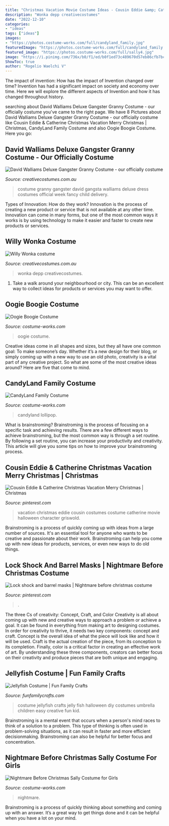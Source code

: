 ```yaml
---
title: "Christmas Vacation Movie Costume Ideas - Cousin Eddie &amp; Catherine Christmas Vacation Merry Christmas"
description: "Wonka depp creativecostumes"
date: "2022-12-10"
categories:
- "ideas"
tags: ["ideas"]
images:
- "https://photos.costume-works.com/full/candyland_family.jpg"
featuredImage: "https://photos.costume-works.com/full/candyland_family.jpg"
featured_image: "https://photos.costume-works.com/full/sally4.jpg"
image: "https://i.pinimg.com/736x/b0/f1/ed/b0f1ed73c489670d57eb86cfb7bc25a4--christmas-vacation-country-christmas.jpg"
ShowToc: true
author: "Rogelio Waelchi V"
---
```



The impact of invention: How has the impact of Invention changed over time?
Invention has had a significant impact on society and economy over time. Here we will explore the different aspects of Invention and how it has changed throughout history.

	

		
searching about David Walliams Deluxe Gangster Granny Costume - our officially costume you've came to the right page. We have 8 Pictures about David Walliams Deluxe Gangster Granny Costume - our officially costume like Cousin Eddie &amp; Catherine Christmas Vacation Merry Christmas | Christmas, CandyLand Family Costume and also Oogie Boogie Costume. Here you go:
		
    
## David Walliams Deluxe Gangster Granny Costume - Our Officially Costume

<img loading=lazy src="https://www.creativecostumes.com.au/wp-content/uploads/2020/09/David-Walliams-Deluxe-Gangster-Granny-Costume.jpg" onerror="this.onerror=null;this.src='https://tse2.mm.bing.net/th?id=OIP.SZ_JlLuuxOinihSfzoGdqQHaJ4&amp;pid=15.1';" alt="David Walliams Deluxe Gangster Granny Costume - our officially costume">

_Source: creativecostumes.com.au_

>costume granny gangster david gangsta walliams deluxe dress costumes official week fancy child delivery. 

	

Types of Innovation: How do they work?
Innovation is the process of creating a new product or service that is not available at any other time. Innovation can come in many forms, but one of the most common ways it works is by using technology to make it easier and faster to create new products or services.

    
## Willy Wonka Costume

<img loading=lazy src="https://www.creativecostumes.com.au/wp-content/uploads/2013/10/stem-punk-687x1024.jpg" onerror="this.onerror=null;this.src='https://tse2.mm.bing.net/th?id=OIP.FIxBOyOmPXnnOQlxCEOemwHaLC&amp;pid=15.1';" alt="Willy Wonka costume">

_Source: creativecostumes.com.au_

>wonka depp creativecostumes. 

	

1. Take a walk around your neighbourhood or city. This can be an excellent way to collect ideas for products or services you may want to offer.

    
## Oogie Boogie Costume

<img loading=lazy src="https://photos.costume-works.com/full/oogie_boogie-31527-3.jpg" onerror="this.onerror=null;this.src='https://tse3.mm.bing.net/th?id=OIP.CfohOdsrafuKSJV3YcwTTgHaLh&amp;pid=15.1';" alt="Oogie Boogie Costume">

_Source: costume-works.com_

>oogie costume. 

	

Creative ideas come in all shapes and sizes, but they all have one common goal: To make someone’s day. Whether it’s a new design for their blog, or simply coming up with a new way to use an old photo, creativity is a vital part of any creative project. So what are some of the most creative ideas around? Here are five that come to mind.

    
## CandyLand Family Costume

<img loading=lazy src="https://photos.costume-works.com/full/candyland_family.jpg" onerror="this.onerror=null;this.src='https://tse3.mm.bing.net/th?id=OIP._SoWp_BMfzTH6p4Mk0MMnAHaJB&amp;pid=15.1';" alt="CandyLand Family Costume">

_Source: costume-works.com_

>candyland lollipop. 

	

What is brainstroming? Brainstroming is the process of focusing on a specific task and achieving results. There are a few different ways to achieve brainstroming, but the most common way is through a set routine. By following a set routine, you can increase your productivity and creativity. This article will give you some tips on how to improve your brainstroming process.

    
## Cousin Eddie &amp; Catherine Christmas Vacation Merry Christmas | Christmas

<img loading=lazy src="https://i.pinimg.com/736x/b0/f1/ed/b0f1ed73c489670d57eb86cfb7bc25a4--christmas-vacation-country-christmas.jpg" onerror="this.onerror=null;this.src='https://tse4.mm.bing.net/th?id=OIP.-kmUSFeDQB0hCWtrhG7MMgHaJ3&amp;pid=15.1';" alt="Cousin Eddie &amp; Catherine Christmas Vacation Merry Christmas | Christmas">

_Source: pinterest.com_

>vacation christmas eddie cousin costumes costume catherine movie halloween character griswold. 

	

Brainstroming is a process of quickly coming up with ideas from a large number of sources. It's an essential tool for anyone who wants to be creative and passionate about their work. Brainstroming can help you come up with new ideas for products, services, or even new ways to do old things.

    
## Lock Shock And Barrel Masks | Nightmare Before Christmas Costume

<img loading=lazy src="https://i.pinimg.com/736x/73/aa/4b/73aa4be140909842462868df605b5c49.jpg" onerror="this.onerror=null;this.src='https://tse2.mm.bing.net/th?id=OIP.SOjETddnMZuucXExXJrLXwHaJ3&amp;pid=15.1';" alt="Lock shock and barrel masks | Nightmare before christmas costume">

_Source: pinterest.com_

>. 

	

The three Cs of creativity: Concept, Craft, and Color
Creativity is all about coming up with new and creative ways to approach a problem or achieve a goal. It can be found in everything from making art to designing costumes. In order for creativity to thrive, it needs two key components: concept and craft. Concept is the overall idea of what the piece will look like and how it will be used. Craft is the actual creation of the piece, from its conception to its completion. Finally, color is a critical factor in creating an effective work of art. By understanding these three components, creators can better focus on their creativity and produce pieces that are both unique and engaging.

    
## Jellyfish Costume | Fun Family Crafts

<img loading=lazy src="https://funfamilycrafts.com/wp-content/uploads/2013/04/jellyfish_costume.jpg" onerror="this.onerror=null;this.src='https://tse2.mm.bing.net/th?id=OIP.LzYLcztav8VFwJEzVoa8gAHaLI&amp;pid=15.1';" alt="Jellyfish Costume | Fun Family Crafts">

_Source: funfamilycrafts.com_

>costume jellyfish crafts jelly fish halloween diy costumes umbrella children easy creative fun kid. 

	

Brainstroming is a mental event that occurs when a person's mind races to think of a solution to a problem. This type of thinking is often used in problem-solving situations, as it can result in faster and more efficient decisionmaking. Brainstroming can also be helpful for better focus and concentration.

    
## Nightmare Before Christmas Sally Costume For Girls

<img loading=lazy src="https://photos.costume-works.com/full/sally4.jpg" onerror="this.onerror=null;this.src='https://tse4.mm.bing.net/th?id=OIP.MLj5N-onBXWgT-7HiRGs_wHaLU&amp;pid=15.1';" alt="Nightmare Before Christmas Sally Costume for Girls">

_Source: costume-works.com_

>nightmare. 

	

Brainstroming is a process of quickly thinking about something and coming up with an answer. It’s a great way to get things done and it can be helpful when you have a lot on your mind.

